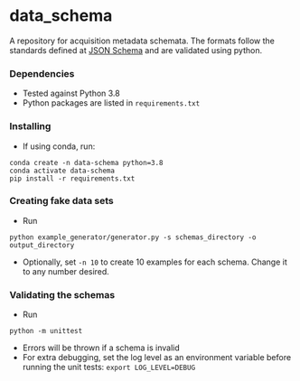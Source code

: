 # data_schema

A repository for acquisition metadata schemata. The formats follow the standards defined at [JSON Schema](https://json-schema.org/) and are validated using python.

### Dependencies

* Tested against Python 3.8
* Python packages are listed in `requirements.txt`

### Installing
* If using conda, run:
 ```
conda create -n data-schema python=3.8
conda activate data-schema
pip install -r requirements.txt
```

### Creating fake data sets
* Run
```
python example_generator/generator.py -s schemas_directory -o output_directory
```
* Optionally, set `-n 10` to create 10 examples for each schema. Change it to any number desired.

### Validating the schemas

* Run
 ```
python -m unittest
```
* Errors will be thrown if a schema is invalid
* For extra debugging, set the log level as an environment variable before running the unit tests: `export LOG_LEVEL=DEBUG`
